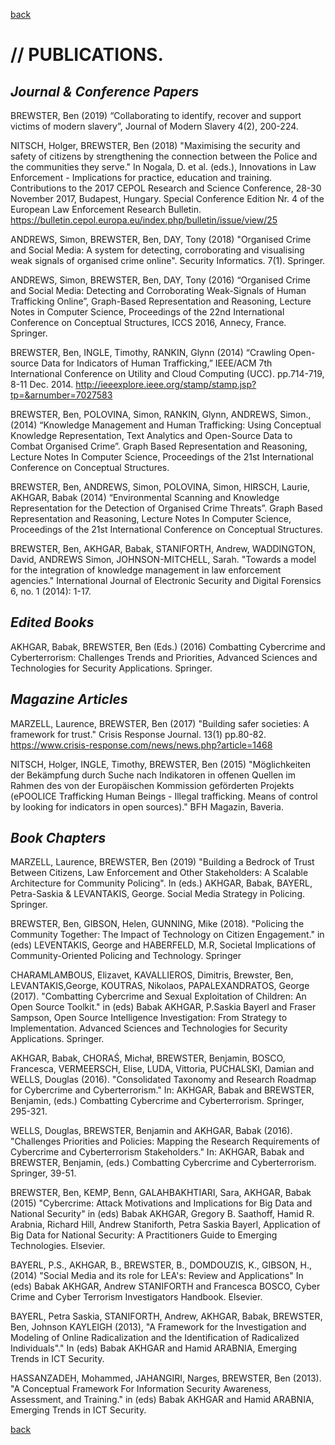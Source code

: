 [back](./)

# // PUBLICATIONS.

## _Journal & Conference Papers_

BREWSTER, Ben (2019) “Collaborating to identify, recover and support victims of modern slavery”, Journal of Modern Slavery 4(2), 200-224.

NITSCH, Holger, BREWSTER, Ben (2018) "Maximising the security and safety of citizens by strengthening the connection between the Police and the communities they serve." In Nogala, D. et al. (eds.), Innovations in Law Enforcement - Implications for practice, education and training. Contributions to the 2017 CEPOL Research and Science Conference, 28-30 November 2017, Budapest, Hungary. Special Conference Edition Nr. 4 of the European Law Enforcement Research Bulletin. https://bulletin.cepol.europa.eu/index.php/bulletin/issue/view/25

ANDREWS, Simon, BREWSTER, Ben, DAY, Tony (2018) "Organised Crime and Social Media: A system for detecting, corroborating and visualising weak signals of organised crime online". Security Informatics. 7(1). Springer.

ANDREWS, Simon, BREWSTER, Ben, DAY, Tony (2016) “Organised Crime and Social Media: Detecting and Corroborating Weak-Signals of Human Trafficking Online”, Graph-Based Representation and Reasoning, Lecture Notes in Computer Science, Proceedings of the 22nd International Conference on Conceptual Structures, ICCS 2016, Annecy, France. Springer.

BREWSTER, Ben, INGLE, Timothy, RANKIN, Glynn (2014) “Crawling Open-source Data for Indicators of Human Trafficking,” IEEE/ACM 7th International Conference on Utility and Cloud Computing (UCC). pp.714-719, 8-11 Dec. 2014. http://ieeexplore.ieee.org/stamp/stamp.jsp?tp=&arnumber=7027583

BREWSTER, Ben, POLOVINA, Simon, RANKIN, Glynn, ANDREWS, Simon., (2014) “Knowledge Management and Human Trafficking: Using Conceptual Knowledge Representation, Text Analytics and Open-Source Data to Combat Organised Crime”. Graph Based Representation and Reasoning, Lecture Notes In Computer Science, Proceedings of the 21st International Conference on Conceptual Structures.

BREWSTER, Ben, ANDREWS, Simon, POLOVINA, Simon, HIRSCH, Laurie, AKHGAR, Babak (2014) “Environmental Scanning and Knowledge Representation for the Detection of Organised Crime Threats”. Graph Based Representation and Reasoning, Lecture Notes In Computer Science, Proceedings of the 21st International Conference on Conceptual Structures.

BREWSTER, Ben, AKHGAR, Babak, STANIFORTH, Andrew, WADDINGTON, David, ANDREWS Simon, JOHNSON-MITCHELL, Sarah. "Towards a model for the integration of knowledge management in law enforcement agencies." International Journal of Electronic Security and Digital Forensics 6, no. 1 (2014): 1-17.

## _Edited Books_

AKHGAR, Babak, BREWSTER, Ben (Eds.) (2016) Combatting Cybercrime and Cyberterrorism: Challenges Trends and Priorities, Advanced Sciences and Technologies for Security Applications. Springer.

## _Magazine Articles_

MARZELL, Laurence, BREWSTER, Ben (2017) "Building safer societies: A framework for trust." Crisis Response Journal. 13(1) pp.80-82. https://www.crisis-response.com/news/news.php?article=1468
 
NITSCH, Holger, INGLE, Timothy, BREWSTER, Ben (2015) "Möglichkeiten der Bekämpfung durch Suche nach Indikatoren in offenen Quellen im Rahmen des von der Europäischen Kommission geförderten Projekts (ePOOLICE Trafficking Human Beings - Illegal trafficking. Means of control by looking for indicators in open sources)." BFH Magazin, Baveria.

## _Book Chapters_

MARZELL, Laurence, BREWSTER, Ben (2019) "Building a Bedrock of Trust Between Citizens, Law Enforcement and Other Stakeholders: A Scalable Architecture for Community Policing". In (eds.) AKHGAR, Babak, BAYERL, Petra-Saskia & LEVANTAKIS, George. Social Media Strategy in Policing. Springer. 

BREWSTER, Ben, GIBSON, Helen, GUNNING, Mike (2018). "Policing the Community Together: The Impact of Technology on Citizen Engagement." in (eds) LEVENTAKIS, George and HABERFELD, M.R, Societal Implications of Community-Oriented Policing and Technology. Springer 
 
CHARAMLAMBOUS, Elizavet, KAVALLIEROS, Dimitris, Brewster, Ben, LEVANTAKIS,George, KOUTRAS, Nikolaos, PAPALEXANDRATOS, George (2017). "Combatting Cybercrime and Sexual Exploitation of Children: An Open Source Toolkit." in (eds) Babak AKHGAR, P.Saskia Bayerl and Fraser Sampson, Open Source Intelligence Investigation: From Strategy to Implementation. Advanced Sciences and Technologies for Security Applications. Springer. 

AKHGAR, Babak, CHORAŚ, Michał, BREWSTER, Benjamin, BOSCO, Francesca, VERMEERSCH, Elise, LUDA, Vittoria, PUCHALSKI, Damian and WELLS, Douglas (2016). "Consolidated Taxonomy and Research Roadmap for Cybercrime and Cyberterrorism." In: AKHGAR, Babak and BREWSTER, Benjamin, (eds.) Combatting Cybercrime and Cyberterrorism. Springer, 295-321.

WELLS, Douglas, BREWSTER, Benjamin and AKHGAR, Babak (2016). "Challenges Priorities and Policies: Mapping the Research Requirements of Cybercrime and Cyberterrorism Stakeholders." In: AKHGAR, Babak and BREWSTER, Benjamin, (eds.) Combatting Cybercrime and Cyberterrorism. Springer, 39-51.

BREWSTER, Ben, KEMP, Benn, GALAHBAKHTIARI, Sara, AKHGAR, Babak (2015) "Cybercrime: Attack Motivations and Implications for Big Data and National Security" in (eds) Babak AKHGAR, Gregory B. Saathoff, Hamid R. Arabnia, Richard Hill, Andrew Staniforth, Petra Saskia Bayerl, Application of Big Data for National Security: A Practitioners Guide to Emerging Technologies. Elsevier.

BAYERL, P.S., AKHGAR, B., BREWSTER, B., DOMDOUZIS, K., GIBSON, H., (2014) "Social Media and its role for LEA's: Review and Applications" In (eds) Babak AKHGAR, Andrew STANIFORTH and Francesca BOSCO, Cyber Crime and Cyber Terrorism Investigators Handbook. Elsevier.

BAYERL, Petra Saskia, STANIFORTH, Andrew, AKHGAR, Babak, BREWSTER, Ben, Johnson KAYLEIGH (2013), "A Framework for the Investigation and Modeling of Online Radicalization and the Identification of Radicalized Individuals"." In (eds)  Babak AKHGAR and Hamid ARABNIA, Emerging Trends in ICT Security.

HASSANZADEH, Mohammed, JAHANGIRI, Narges, BREWSTER, Ben (2013). "A Conceptual Framework For Information Security Awareness, Assessment, and Training." in (eds) Babak AKHGAR and Hamid ARABNIA, Emerging Trends in ICT Security. 


[back](./)

